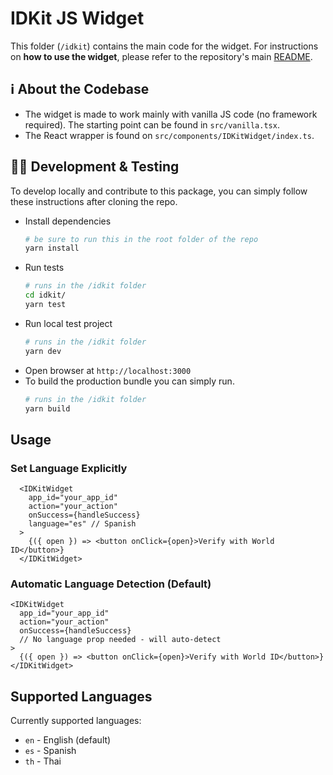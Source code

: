 # IDKit JS Widget

This folder (`/idkit`) contains the main code for the widget. For instructions on **how to use the widget**, please refer to the repository's main [README](/README.md).

## ℹ️ About the Codebase

-   The widget is made to work mainly with vanilla JS code (no framework required). The starting point can be found in `src/vanilla.tsx`.
-   The React wrapper is found on `src/components/IDKitWidget/index.ts`.

## 🧑‍💻 Development & Testing

To develop locally and contribute to this package, you can simply follow these instructions after cloning the repo.

-   Install dependencies
    ```bash
    # be sure to run this in the root folder of the repo
    yarn install
    ```
-   Run tests
    ```bash
    # runs in the /idkit folder
    cd idkit/
    yarn test
    ```
-   Run local test project
    ```bash
    # runs in the /idkit folder
    yarn dev
    ```
-   Open browser at `http://localhost:3000`
-   To build the production bundle you can simply run.
    ```bash
    # runs in the /idkit folder
    yarn build
    ```

## Usage

### Set Language Explicitly
```tsx
  <IDKitWidget
    app_id="your_app_id"
    action="your_action"
    onSuccess={handleSuccess}
    language="es" // Spanish
  >
    {({ open }) => <button onClick={open}>Verify with World ID</button>}
  </IDKitWidget>
  ```
 
  ### Automatic Language Detection (Default)
  ```tsx
  <IDKitWidget
    app_id="your_app_id"
    action="your_action"
    onSuccess={handleSuccess}
    // No language prop needed - will auto-detect
  >
    {({ open }) => <button onClick={open}>Verify with World ID</button>}
  </IDKitWidget>
  ```

## Supported Languages

Currently supported languages:
- `en` - English (default)
- `es` - Spanish
- `th` - Thai